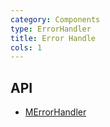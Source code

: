 ```yaml
---
category: Components
type: ErrorHandler
title: Error Handle
cols: 1
---
```


## API

- [MErrorHandler](/api/MErrorHandler)
